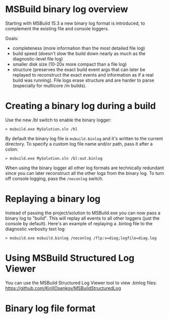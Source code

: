 # MSBuild binary log overview

Starting with MSBuild 15.3 a new binary log format is introduced, to complement the existing file and console loggers.

Goals:
 * completeness (more information than the most detailed file log)
 * build speed (doesn't slow the build down nearly as much as the diagnostic-level file log)
 * smaller disk size (10-20x more compact than a file log)
 * structure (preserves the exact build event args that can later be replayed to reconstruct the exact events and information as if a real build was running). File logs erase structure and are harder to parse (especially for multicore /m builds).

# Creating a binary log during a build

Use the new /bl switch to enable the binary logger:
```
> msbuild.exe MySolution.sln /bl
```

By default the binary log file is `msbuild.binlog` and it's written to the current directory. To specify a custom log file name and/or path, pass it after a colon:
```
> msbuild.exe MySolution.sln /bl:out.binlog
```

When using the binary logger all other log formats are technically redundant since you can later reconstruct all the other logs from the binary log. To turn off console logging, pass the `/noconlog` switch.

# Replaying a binary log

Instead of passing the project/solution to MSBuild.exe you can now pass a binary log to "build". This will replay all events to all other loggers (just the console by default). Here's an example of replaying a .binlog file to the diagnostic verbosity text log:

```
> msbuild.exe msbuild.binlog /noconlog /flp:v=diag;logfile=diag.log
```

# Using MSBuild Structured Log Viewer

You can use the MSBuild Structured Log Viewer tool to view .binlog files:
https://github.com/KirillOsenkov/MSBuildStructuredLog

# Binary log file format
